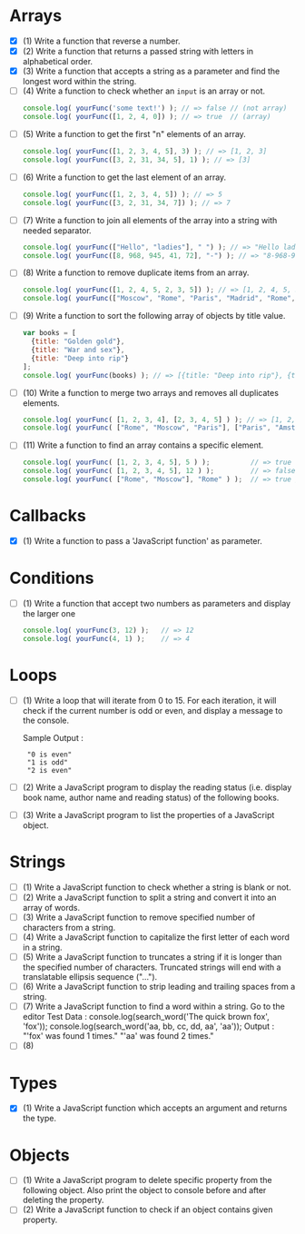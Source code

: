 # Arrays
- [x] (1) Write a function that reverse a number.
- [x] (2) Write a function that returns a passed string with letters in alphabetical order.
- [x] (3) Write a function that accepts a string as a parameter and find the longest word within the string.
- [ ] (4) Write a function to check whether an `input` is an array or not.
  ```javascript
  console.log( yourFunc('some text!') ); // => false // (not array) 
  console.log( yourFunc([1, 2, 4, 0]) ); // => true  // (array)
  ```
- [ ] (5) Write a function to get the first "n" elements of an array.
  ``` javascript
  console.log( yourFunc([1, 2, 3, 4, 5], 3) ); // => [1, 2, 3] 
  console.log( yourFunc([3, 2, 31, 34, 5], 1) ); // => [3]
  ```
- [ ] (6) Write a function to get the last element of an array.
  ``` javascript
  console.log( yourFunc([1, 2, 3, 4, 5]) ); // => 5 
  console.log( yourFunc([3, 2, 31, 34, 7]) ); // => 7
  ```
- [ ] (7) Write a function to join all elements of the array into a string with needed separator.
  ``` javascript
  console.log( yourFunc(["Hello", "ladies"], " ") ); // => "Hello ladies" 
  console.log( yourFunc([8, 968, 945, 41, 72], "-") ); // => "8-968-945-41-72"
  ```
- [ ] (8) Write a function to remove duplicate items from an array.
  ``` javascript
  console.log( yourFunc([1, 2, 4, 5, 2, 3, 5]) ); // => [1, 2, 4, 5, 3] 
  console.log( yourFunc(["Moscow", "Rome", "Paris", "Madrid", "Rome", "Moscow"]) ); // => ["Moscow", "Rome", "Paris", "Madrid"]
  ```
- [ ] (9) Write a function to sort the following array of objects by title value.
  ```javascript
  var books = [
    {title: "Golden gold"},
    {title: "War and sex"},
    {title: "Deep into rip"}
  ];
  console.log( yourFunc(books) ); // => [{title: "Deep into rip"}, {title: "Golden gold"}, {title: "War and sex"}]
  ```
- [ ] (10) Write a function to merge two arrays and removes all duplicates elements.
  ```javascript
  console.log( yourFunc( [1, 2, 3, 4], [2, 3, 4, 5] ) ); // => [1, 2, 3, 4, 5]
  console.log( yourFunc( ["Rome", "Moscow", "Paris"], ["Paris", "Amsterdam", "London"] ) ); // => ["Rome", "Moscow", "Paris", "Amsterdam", "London"]
  ```
- [ ] (11) Write a function to find an array contains a specific element.
  ```javascript
  console.log( yourFunc( [1, 2, 3, 4, 5], 5 ) );          // => true  // 5 is in array so "true"
  console.log( yourFunc( [1, 2, 3, 4, 5], 12 ) );         // => false // 12 isn't in array so "false"
  console.log( yourFunc( ["Rome", "Moscow"], "Rome" ) );  // => true // "Rome" is in array so "true"
  ```
  
# Callbacks
- [x] (1) Write a function to pass a 'JavaScript function' as parameter.

# Conditions
- [ ] (1) Write a function that accept two numbers as parameters and display the larger one
  ```javascript
  console.log( yourFunc(3, 12) );   // => 12
  console.log( yourFunc(4, 1) );    // => 4
  ```
  
# Loops
- [ ] (1) Write a loop that will iterate from 0 to 15. For each iteration, it will check if the current number is odd or even, and display a message to the console.

  Sample Output : 
  ``` 
   "0 is even" 
   "1 is odd" 
   "2 is even" 
   ```
- [ ] (2) Write a JavaScript program to display the reading status (i.e. display book name, author name and reading status) of the following books.
- [ ] (3) Write a JavaScript program to list the properties of a JavaScript object.

# Strings
- [ ] (1) Write a JavaScript function to check whether a string is blank or not.
- [ ] (2) Write a JavaScript function to split a string and convert it into an array of words.
- [ ] (3) Write a JavaScript function to remove specified number of characters from a string.
- [ ] (4) Write a JavaScript function to capitalize the first letter of each word in a string.
- [ ] (5) Write a JavaScript function to truncates a string if it is longer than the specified number of characters. Truncated strings will end with a translatable ellipsis sequence ("…").
- [ ] (6) Write a JavaScript function to strip leading and trailing spaces from a string.
- [ ] (7) Write a JavaScript function to find a word within a string. Go to the editor
  Test Data :
  console.log(search_word('The quick brown fox', 'fox')); 
  console.log(search_word('aa, bb, cc, dd, aa', 'aa'));
  Output : 
  "'fox' was found 1 times." 
  "'aa' was found 2 times."
- [ ] (8) 

# Types
- [x] (1) Write a JavaScript function which accepts an argument and returns the type.

# Objects
- [ ] (1) Write a JavaScript program to delete specific property from the following object. Also print the object to console before and after deleting the property.
- [ ] (2) Write a JavaScript function to check if an object contains given property.
